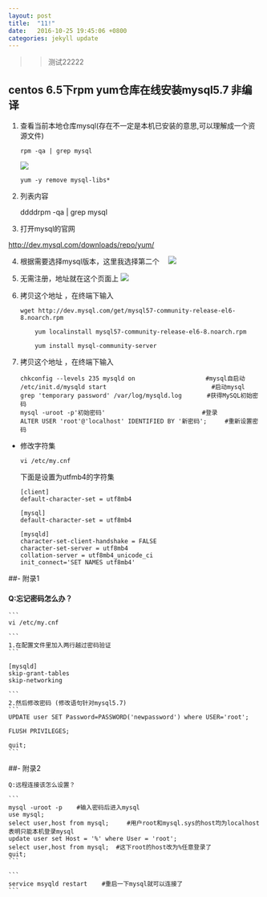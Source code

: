 ```yaml
---
layout: post
title:  "11!"
date:   2016-10-25 19:45:06 +0800
categories: jekyll update
---
```

>> 测试22222


## centos 6.5下rpm yum仓库在线安装mysql5.7 非编译

 1. 查看当前本地仓库mysql(存在不一定是本机已安装的意思,可以理解成一个资源文件)

	```
	rpm -qa | grep mysql
	```
	![](http://img.blog.csdn.net/20160825104322717)
		
	
	```
	yum -y remove mysql-libs*  
	```
 2. 列表内容

	ddddrpm -qa | grep mysql

 3. 打开mysql的官网      
 
 http://dev.mysql.com/downloads/repo/yum/


 4. 根据需要选择mysql版本，这里我选择第二个
 　![](http://img.blog.csdn.net/20160825104425655)
 　

 5. 无需注册，地址就在这个页面上
 ![](http://img.blog.csdn.net/20160825104533203)

 6. 拷贝这个地址 ，在终端下输入
 

	```
	wget http://dev.mysql.com/get/mysql57-community-release-el6-8.noarch.rpm
		
		yum localinstall mysql57-community-release-el6-8.noarch.rpm
		
		yum install mysql-community-server
	```

 7. 拷贝这个地址 ，在终端下输入

   

	```
	chkconfig --levels 235 mysqld on　　　　          	 #mysql自启动
	/etc/init.d/mysqld start　　　　　　　　         	    #启动mysql
	grep 'temporary password' /var/log/mysqld.log    	#获得MySQL初始密码
	mysql -uroot -p'初始密码'                      	    #登录
	ALTER USER 'root'@'localhost' IDENTIFIED BY '新密码';     #重新设置密码
	
	```

 

 - 修改字符集
	 

	```
	vi /etc/my.cnf
	```
	 下面是设置为utfmb4的字符集
	```
	[client]
	default-character-set = utf8mb4
	
	[mysql]
	default-character-set = utf8mb4
	
	[mysqld]
	character-set-client-handshake = FALSE
	character-set-server = utf8mb4
	collation-server = utf8mb4_unicode_ci
	init_connect='SET NAMES utf8mb4'
	```
	

 ##- 附录1
 #### Q:忘记密码怎么办？

	```
	vi /etc/my.cnf
	
	```
	1.在配置文件里加入两行越过密码验证
	```
	
	[mysqld]
	skip-grant-tables
	skip-networking
	
	```
	2.然后修改密码 (修改语句针对mysql5.7)
	```
	UPDATE user SET Password=PASSWORD('newpassword') where USER='root';
	
	FLUSH PRIVILEGES;
	
	quit;
	```
 ##- 附录2
 
	Q:远程连接该怎么设置？
		
	```
	mysql -uroot -p    #输入密码后进入mysql
	use mysql;
	select user,host from mysql;     #用户root和mysql.sys的host均为localhost 表明只能本机登录mysql
	update user set Host = '%' where User = 'root';
	select user,host from mysql;  #这下root的host改为%任意登录了
	quit;
	```
	
	```
	service msyqld restart    #重启一下mysql就可以连接了
	```